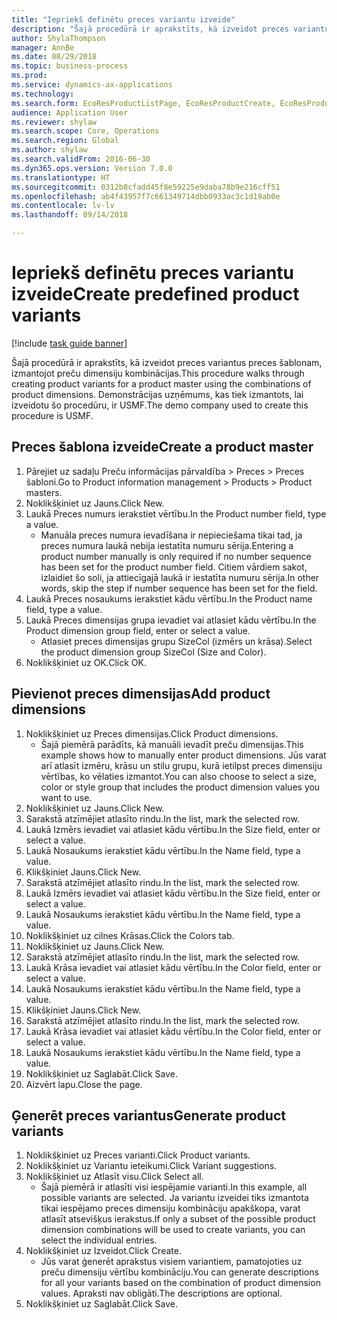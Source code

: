 ```yaml
--- 
title: "Iepriekš definētu preces variantu izveide"
description: "Šajā procedūrā ir aprakstīts, kā izveidot preces variantus preces šablonam, izmantojot preču dimensiju kombinācijas."
author: ShylaThompson
manager: AnnBe
ms.date: 08/29/2018
ms.topic: business-process
ms.prod: 
ms.service: dynamics-ax-applications
ms.technology: 
ms.search.form: EcoResProductListPage, EcoResProductCreate, EcoResProductDetails, EcoResProductMasterDimension, EcoResProductVariants, EcoResProductVariantSuggestions
audience: Application User
ms.reviewer: shylaw
ms.search.scope: Core, Operations
ms.search.region: Global
ms.author: shylaw
ms.search.validFrom: 2016-06-30
ms.dyn365.ops.version: Version 7.0.0
ms.translationtype: HT
ms.sourcegitcommit: 0312b8cfadd45f8e59225e9daba78b9e216cff51
ms.openlocfilehash: ab4f43957f7c661349714dbb0933ac3c1d19ab0e
ms.contentlocale: lv-lv
ms.lasthandoff: 09/14/2018

---
```

# <a name="create-predefined-product-variants"></a><span data-ttu-id="5bada-103">Iepriekš definētu preces variantu izveide</span><span class="sxs-lookup"><span data-stu-id="5bada-103">Create predefined product variants</span></span>

[!include [task guide banner](../../includes/task-guide-banner.md)]

<span data-ttu-id="5bada-104">Šajā procedūrā ir aprakstīts, kā izveidot preces variantus preces šablonam, izmantojot preču dimensiju kombinācijas.</span><span class="sxs-lookup"><span data-stu-id="5bada-104">This procedure walks through creating product variants for a product master using the combinations of product dimensions.</span></span> <span data-ttu-id="5bada-105">Demonstrācijas uzņēmums, kas tiek izmantots, lai izveidotu šo procedūru, ir USMF.</span><span class="sxs-lookup"><span data-stu-id="5bada-105">The demo company used to create this procedure is USMF.</span></span>


## <a name="create-a-product-master"></a><span data-ttu-id="5bada-106">Preces šablona izveide</span><span class="sxs-lookup"><span data-stu-id="5bada-106">Create a product master</span></span>
1. <span data-ttu-id="5bada-107">Pārejiet uz sadaļu Preču informācijas pārvaldība > Preces > Preces šabloni.</span><span class="sxs-lookup"><span data-stu-id="5bada-107">Go to Product information management > Products > Product masters.</span></span>
2. <span data-ttu-id="5bada-108">Noklikšķiniet uz Jauns.</span><span class="sxs-lookup"><span data-stu-id="5bada-108">Click New.</span></span>
3. <span data-ttu-id="5bada-109">Laukā Preces numurs ierakstiet vērtību.</span><span class="sxs-lookup"><span data-stu-id="5bada-109">In the Product number field, type a value.</span></span>
    * <span data-ttu-id="5bada-110">Manuāla preces numura ievadīšana ir nepieciešama tikai tad, ja preces numura laukā nebija iestatīta numuru sērija.</span><span class="sxs-lookup"><span data-stu-id="5bada-110">Entering a product number manually is only required if no number sequence has been set for the product number field.</span></span> <span data-ttu-id="5bada-111">Citiem vārdiem sakot, izlaidiet šo soli, ja attiecīgajā laukā ir iestatīta numuru sērija.</span><span class="sxs-lookup"><span data-stu-id="5bada-111">In other words, skip the step if number sequence has been set for the field.</span></span>  
4. <span data-ttu-id="5bada-112">Laukā Preces nosaukums ierakstiet kādu vērtību.</span><span class="sxs-lookup"><span data-stu-id="5bada-112">In the Product name field, type a value.</span></span>
5. <span data-ttu-id="5bada-113">Laukā Preces dimensijas grupa ievadiet vai atlasiet kādu vērtību.</span><span class="sxs-lookup"><span data-stu-id="5bada-113">In the Product dimension group field, enter or select a value.</span></span>
    * <span data-ttu-id="5bada-114">Atlasiet preces dimensijas grupu SizeCol (izmērs un krāsa).</span><span class="sxs-lookup"><span data-stu-id="5bada-114">Select the product dimension group SizeCol (Size and Color).</span></span>  
6. <span data-ttu-id="5bada-115">Noklikšķiniet uz OK.</span><span class="sxs-lookup"><span data-stu-id="5bada-115">Click OK.</span></span>

## <a name="add-product-dimensions"></a><span data-ttu-id="5bada-116">Pievienot preces dimensijas</span><span class="sxs-lookup"><span data-stu-id="5bada-116">Add product dimensions</span></span>
1. <span data-ttu-id="5bada-117">Noklikšķiniet uz Preces dimensijas.</span><span class="sxs-lookup"><span data-stu-id="5bada-117">Click Product dimensions.</span></span>
    * <span data-ttu-id="5bada-118">Šajā piemērā parādīts, kā manuāli ievadīt preču dimensijas.</span><span class="sxs-lookup"><span data-stu-id="5bada-118">This example shows how to manually enter product dimensions.</span></span> <span data-ttu-id="5bada-119">Jūs varat arī atlasīt izmēru, krāsu un stilu grupu, kurā ietilpst preces dimensiju vērtības, ko vēlaties izmantot.</span><span class="sxs-lookup"><span data-stu-id="5bada-119">You can also choose to select a size, color or style group that includes the product dimension values you want to use.</span></span>  
2. <span data-ttu-id="5bada-120">Noklikšķiniet uz Jauns.</span><span class="sxs-lookup"><span data-stu-id="5bada-120">Click New.</span></span>
3. <span data-ttu-id="5bada-121">Sarakstā atzīmējiet atlasīto rindu.</span><span class="sxs-lookup"><span data-stu-id="5bada-121">In the list, mark the selected row.</span></span>
4. <span data-ttu-id="5bada-122">Laukā Izmērs ievadiet vai atlasiet kādu vērtību.</span><span class="sxs-lookup"><span data-stu-id="5bada-122">In the Size field, enter or select a value.</span></span>
5. <span data-ttu-id="5bada-123">Laukā Nosaukums ierakstiet kādu vērtību.</span><span class="sxs-lookup"><span data-stu-id="5bada-123">In the Name field, type a value.</span></span>
6. <span data-ttu-id="5bada-124">Klikšķiniet Jauns.</span><span class="sxs-lookup"><span data-stu-id="5bada-124">Click New.</span></span>
7. <span data-ttu-id="5bada-125">Sarakstā atzīmējiet atlasīto rindu.</span><span class="sxs-lookup"><span data-stu-id="5bada-125">In the list, mark the selected row.</span></span>
8. <span data-ttu-id="5bada-126">Laukā Izmērs ievadiet vai atlasiet kādu vērtību.</span><span class="sxs-lookup"><span data-stu-id="5bada-126">In the Size field, enter or select a value.</span></span>
9. <span data-ttu-id="5bada-127">Laukā Nosaukums ierakstiet kādu vērtību.</span><span class="sxs-lookup"><span data-stu-id="5bada-127">In the Name field, type a value.</span></span>
10. <span data-ttu-id="5bada-128">Noklikšķiniet uz cilnes Krāsas.</span><span class="sxs-lookup"><span data-stu-id="5bada-128">Click the Colors tab.</span></span>
11. <span data-ttu-id="5bada-129">Noklikšķiniet uz Jauns.</span><span class="sxs-lookup"><span data-stu-id="5bada-129">Click New.</span></span>
12. <span data-ttu-id="5bada-130">Sarakstā atzīmējiet atlasīto rindu.</span><span class="sxs-lookup"><span data-stu-id="5bada-130">In the list, mark the selected row.</span></span>
13. <span data-ttu-id="5bada-131">Laukā Krāsa ievadiet vai atlasiet kādu vērtību.</span><span class="sxs-lookup"><span data-stu-id="5bada-131">In the Color field, enter or select a value.</span></span>
14. <span data-ttu-id="5bada-132">Laukā Nosaukums ierakstiet kādu vērtību.</span><span class="sxs-lookup"><span data-stu-id="5bada-132">In the Name field, type a value.</span></span>
15. <span data-ttu-id="5bada-133">Klikšķiniet Jauns.</span><span class="sxs-lookup"><span data-stu-id="5bada-133">Click New.</span></span>
16. <span data-ttu-id="5bada-134">Sarakstā atzīmējiet atlasīto rindu.</span><span class="sxs-lookup"><span data-stu-id="5bada-134">In the list, mark the selected row.</span></span>
17. <span data-ttu-id="5bada-135">Laukā Krāsa ievadiet vai atlasiet kādu vērtību.</span><span class="sxs-lookup"><span data-stu-id="5bada-135">In the Color field, enter or select a value.</span></span>
18. <span data-ttu-id="5bada-136">Laukā Nosaukums ierakstiet kādu vērtību.</span><span class="sxs-lookup"><span data-stu-id="5bada-136">In the Name field, type a value.</span></span>
19. <span data-ttu-id="5bada-137">Noklikšķiniet uz Saglabāt.</span><span class="sxs-lookup"><span data-stu-id="5bada-137">Click Save.</span></span>
20. <span data-ttu-id="5bada-138">Aizvērt lapu.</span><span class="sxs-lookup"><span data-stu-id="5bada-138">Close the page.</span></span>

## <a name="generate-product-variants"></a><span data-ttu-id="5bada-139">Ģenerēt preces variantus</span><span class="sxs-lookup"><span data-stu-id="5bada-139">Generate product variants</span></span>
1. <span data-ttu-id="5bada-140">Noklikšķiniet uz Preces varianti.</span><span class="sxs-lookup"><span data-stu-id="5bada-140">Click Product variants.</span></span>
2. <span data-ttu-id="5bada-141">Noklikšķiniet uz Variantu ieteikumi.</span><span class="sxs-lookup"><span data-stu-id="5bada-141">Click Variant suggestions.</span></span>
3. <span data-ttu-id="5bada-142">Noklikšķiniet uz Atlasīt visu.</span><span class="sxs-lookup"><span data-stu-id="5bada-142">Click Select all.</span></span>
    * <span data-ttu-id="5bada-143">Šajā piemērā ir atlasīti visi iespējamie varianti.</span><span class="sxs-lookup"><span data-stu-id="5bada-143">In this example, all possible variants are selected.</span></span> <span data-ttu-id="5bada-144">Ja variantu izveidei tiks izmantota tikai iespējamo preces dimensiju kombināciju apakškopa, varat atlasīt atsevišķus ierakstus.</span><span class="sxs-lookup"><span data-stu-id="5bada-144">If only a subset of the possible product dimension combinations will be used to create variants, you can select the individual entries.</span></span>  
4. <span data-ttu-id="5bada-145">Noklikšķiniet uz Izveidot.</span><span class="sxs-lookup"><span data-stu-id="5bada-145">Click Create.</span></span>
    * <span data-ttu-id="5bada-146">Jūs varat ģenerēt aprakstus visiem variantiem, pamatojoties uz preču dimensiju vērtību kombināciju.</span><span class="sxs-lookup"><span data-stu-id="5bada-146">You can generate descriptions for all your variants based on the combination of product dimension values.</span></span> <span data-ttu-id="5bada-147">Apraksti nav obligāti.</span><span class="sxs-lookup"><span data-stu-id="5bada-147">The descriptions are optional.</span></span>  
5. <span data-ttu-id="5bada-148">Noklikšķiniet uz Saglabāt.</span><span class="sxs-lookup"><span data-stu-id="5bada-148">Click Save.</span></span>


